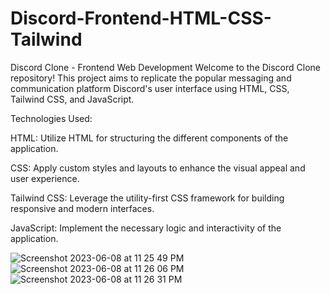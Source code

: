 # Discord-Frontend-HTML-CSS-Tailwind
Discord Clone - Frontend Web Development  Welcome to the Discord Clone repository! This project aims to replicate the popular messaging and communication platform Discord's user interface using HTML, CSS, Tailwind CSS, and JavaScript.

Technologies Used:

HTML: Utilize HTML for structuring the different components of the application.

CSS: Apply custom styles and layouts to enhance the visual appeal and user experience.

Tailwind CSS: Leverage the utility-first CSS framework for building responsive and modern interfaces.

JavaScript: Implement the necessary logic and interactivity of the application.

![Screenshot 2023-06-08 at 11 25 49 PM](https://github.com/Dwight0Schrute/Discord-Frontend-HTML-CSS-Tailwind/assets/81927711/509c9359-1c49-44f1-b381-d26b9e25c920)![Screenshot 2023-06-08 at 11 26 06 PM](https://github.com/Dwight0Schrute/Discord-Frontend-HTML-CSS-Tailwind/assets/81927711/1fb36cb2-a32e-4e70-891f-7e05304e8ca7)![Screenshot 2023-06-08 at 11 26 31 PM](https://github.com/Dwight0Schrute/Discord-Frontend-HTML-CSS-Tailwind/assets/81927711/aad37a62-78d8-4d72-9532-68113793133d)
